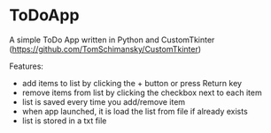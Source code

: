 # ToDoApp
A simple ToDo App written in Python and CustomTkinter (https://github.com/TomSchimansky/CustomTkinter)

Features:
* add items to list by clicking the + button or press Return key
* remove items from list by clicking the checkbox next to each item
* list is saved every time you add/remove item
* when app launched, it is load the list from file if already exists
* list is stored in a txt file
